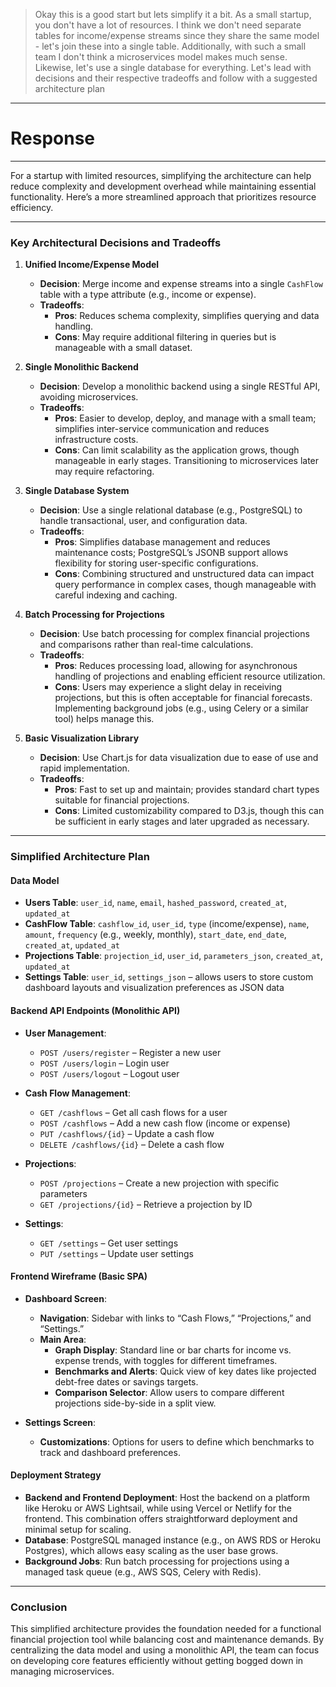 > Okay this is a good start but lets simplify it a bit. As a small startup, you
> don't have a lot of resources. I think we don't need separate tables for
> income/expense streams since they share the same model - let's join these into
> a single table. Additionally, with such a small team I don't think a
> microservices model makes much sense. Likewise, let's use a single database
> for everything. Let's lead with decisions and their respective tradeoffs and
> follow with a suggested architecture plan

---

# Response

---

For a startup with limited resources, simplifying the architecture can help
reduce complexity and development overhead while maintaining essential
functionality. Here’s a more streamlined approach that prioritizes resource
efficiency.

---

### **Key Architectural Decisions and Tradeoffs**

1. **Unified Income/Expense Model**

   - **Decision**: Merge income and expense streams into a single `CashFlow`
     table with a type attribute (e.g., income or expense).
   - **Tradeoffs**:
     - **Pros**: Reduces schema complexity, simplifies querying and data
       handling.
     - **Cons**: May require additional filtering in queries but is manageable
       with a small dataset.

2. **Single Monolithic Backend**

   - **Decision**: Develop a monolithic backend using a single RESTful API,
     avoiding microservices.
   - **Tradeoffs**:
     - **Pros**: Easier to develop, deploy, and manage with a small team;
       simplifies inter-service communication and reduces infrastructure costs.
     - **Cons**: Can limit scalability as the application grows, though
       manageable in early stages. Transitioning to microservices later may
       require refactoring.

3. **Single Database System**

   - **Decision**: Use a single relational database (e.g., PostgreSQL) to handle
     transactional, user, and configuration data.
   - **Tradeoffs**:
     - **Pros**: Simplifies database management and reduces maintenance costs;
       PostgreSQL’s JSONB support allows flexibility for storing user-specific
       configurations.
     - **Cons**: Combining structured and unstructured data can impact query
       performance in complex cases, though manageable with careful indexing and
       caching.

4. **Batch Processing for Projections**

   - **Decision**: Use batch processing for complex financial projections and
     comparisons rather than real-time calculations.
   - **Tradeoffs**:
     - **Pros**: Reduces processing load, allowing for asynchronous handling of
       projections and enabling efficient resource utilization.
     - **Cons**: Users may experience a slight delay in receiving projections,
       but this is often acceptable for financial forecasts. Implementing
       background jobs (e.g., using Celery or a similar tool) helps manage this.

5. **Basic Visualization Library**
   - **Decision**: Use Chart.js for data visualization due to ease of use and
     rapid implementation.
   - **Tradeoffs**:
     - **Pros**: Fast to set up and maintain; provides standard chart types
       suitable for financial projections.
     - **Cons**: Limited customizability compared to D3.js, though this can be
       sufficient in early stages and later upgraded as necessary.

---

### **Simplified Architecture Plan**

#### **Data Model**

- **Users Table**: `user_id`, `name`, `email`, `hashed_password`, `created_at`,
  `updated_at`
- **CashFlow Table**: `cashflow_id`, `user_id`, `type` (income/expense), `name`,
  `amount`, `frequency` (e.g., weekly, monthly), `start_date`, `end_date`,
  `created_at`, `updated_at`
- **Projections Table**: `projection_id`, `user_id`, `parameters_json`,
  `created_at`, `updated_at`
- **Settings Table**: `user_id`, `settings_json` – allows users to store custom
  dashboard layouts and visualization preferences as JSON data

#### **Backend API Endpoints (Monolithic API)**

- **User Management**:

  - `POST /users/register` – Register a new user
  - `POST /users/login` – Login user
  - `POST /users/logout` – Logout user

- **Cash Flow Management**:

  - `GET /cashflows` – Get all cash flows for a user
  - `POST /cashflows` – Add a new cash flow (income or expense)
  - `PUT /cashflows/{id}` – Update a cash flow
  - `DELETE /cashflows/{id}` – Delete a cash flow

- **Projections**:

  - `POST /projections` – Create a new projection with specific parameters
  - `GET /projections/{id}` – Retrieve a projection by ID

- **Settings**:
  - `GET /settings` – Get user settings
  - `PUT /settings` – Update user settings

#### **Frontend Wireframe (Basic SPA)**

- **Dashboard Screen**:

  - **Navigation**: Sidebar with links to “Cash Flows,” “Projections,” and
    “Settings.”
  - **Main Area**:
    - **Graph Display**: Standard line or bar charts for income vs. expense
      trends, with toggles for different timeframes.
    - **Benchmarks and Alerts**: Quick view of key dates like projected
      debt-free dates or savings targets.
    - **Comparison Selector**: Allow users to compare different projections
      side-by-side in a split view.

- **Settings Screen**:
  - **Customizations**: Options for users to define which benchmarks to track
    and dashboard preferences.

#### **Deployment Strategy**

- **Backend and Frontend Deployment**: Host the backend on a platform like
  Heroku or AWS Lightsail, while using Vercel or Netlify for the frontend. This
  combination offers straightforward deployment and minimal setup for scaling.
- **Database**: PostgreSQL managed instance (e.g., on AWS RDS or Heroku
  Postgres), which allows easy scaling as the user base grows.
- **Background Jobs**: Run batch processing for projections using a managed task
  queue (e.g., AWS SQS, Celery with Redis).

---

### **Conclusion**

This simplified architecture provides the foundation needed for a functional
financial projection tool while balancing cost and maintenance demands. By
centralizing the data model and using a monolithic API, the team can focus on
developing core features efficiently without getting bogged down in managing
microservices.
